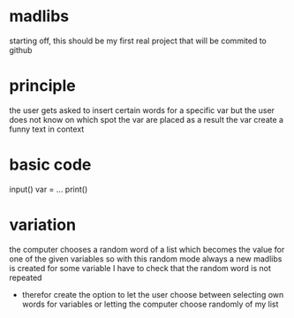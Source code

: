 # madlibs

starting off, this should be my first real project that will be commited to github 

# principle
the user gets asked to insert certain words for a specific var 
but the user does not know on which spot the var are placed
as a result the var create a funny text in context 

# basic code 
input()
var = ... 
print()

# variation
the computer chooses a random word of a list which becomes the value for one of the given variables 
so with this random mode always a new madlibs is created 
for some variable I have to check that the random word is not repeated 
- therefor create the option to let the user choose between selecting own words for variables or letting the computer choose randomly of my list